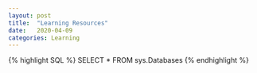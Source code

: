 ```yaml
---
layout: post
title:  "Learning Resources"
date:   2020-04-09
categories: Learning
---
```


{% highlight SQL %} SELECT * FROM sys.Databases {% endhighlight %}
